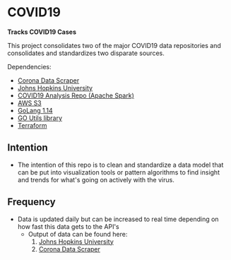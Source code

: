 # COVID19
**Tracks COVID19 Cases**

This project consolidates two of the major COVID19 data repositories and consolidates and standardizes two disparate sources.

Dependencies:
* [Corona Data Scraper](https://coronadatascraper.com/#home)
* [Johns Hopkins University](https://github.com/CSSEGISandData/COVID-19)
* [COVID19 Analysis Repo (Apache Spark)](https://github.com/polyglotDataNerd/poly-spark-covid)
* [AWS S3](https://aws.amazon.com/s3/)
* [GoLang 1.14](https://golang.org/)
* [GO Utils library](https://github.com/polyglotDataNerd/zib-Go-utils)
* [Terraform](https://learn.hashicorp.com/terraform/getting-started/install.html)


Intention
-
* The intention of this repo is to clean and standardize a data model that can be put into visualization tools or pattern algorithms to find insight and trends for what's going on actively with the virus. 

Frequency
-  
* Data is updated daily but can be increased to real time depending on how fast this data gets to the API's 
    - Output of data can be found here:
        1. [Johns Hopkins University](output/JHU.csv)
        2. [Corona Data Scraper](output/CDS.csv)
        